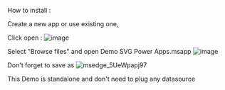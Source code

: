 How to install :

Create a new app or use existing one,

Click open : 
![image](https://github.com/DavidZoon/PowerAppsCanvasSVG_Demo/assets/125589668/98ea60df-8901-45e2-9142-85d482bc6472)

Select "Browse files" and open Demo SVG Power Apps.msapp
![image](https://github.com/DavidZoon/PowerAppsCanvasSVG_Demo/assets/125589668/9bee71eb-52db-42d4-86dc-9371c30e4bd9)

Don't forget to save as 
![msedge_5UeWpapj97](https://github.com/DavidZoon/PowerAppsCanvasSVG_Demo/assets/125589668/7cab9e28-ecbb-4bfd-90b5-499222315cba)

This Demo is standalone and don't need to plug any datasource
